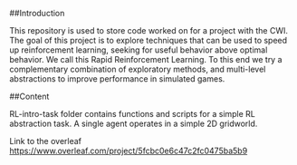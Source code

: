 ##Introduction

This repository is used to store code worked on for a project with the CWI. The goal of this project is to explore techniques that can be used to speed up reinforcement learning, seeking for useful behavior above optimal behavior. We call this Rapid Reinforcement Learning. To this end we try a complementary combination of exploratory methods, and multi-level abstractions to improve performance in simulated games. 

##Content

RL-intro-task folder contains functions and scripts for a simple RL abstraction task. A single agent operates in a simple 2D gridworld.

Link to the overleaf https://www.overleaf.com/project/5fcbc0e6c47c2fc0475ba5b9 